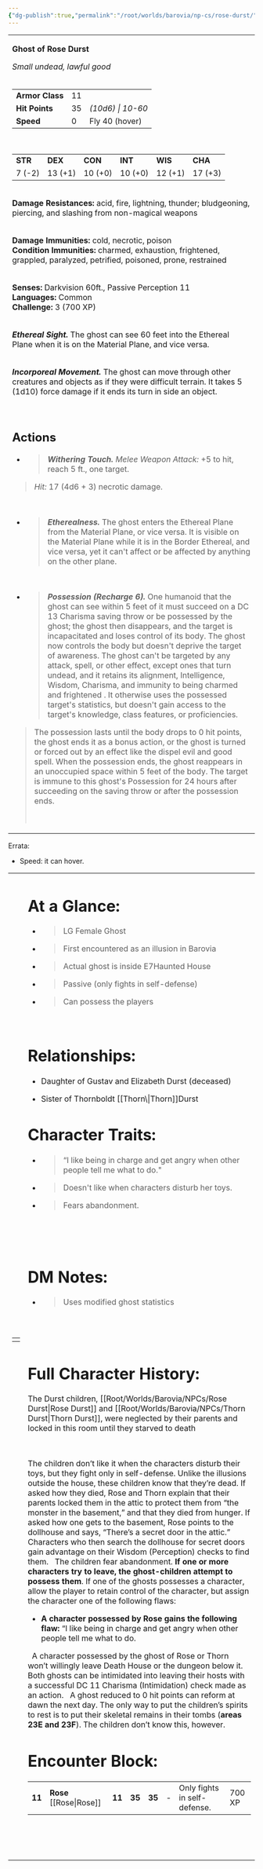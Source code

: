 ```yaml
---
{"dg-publish":true,"permalink":"/root/worlds/barovia/np-cs/rose-durst/","tags":["Barovia"]}
---
```


<table><tbody><tr class="odd"><td><p><strong>Ghost of Rose Durst</strong></p><p><em>Small undead, lawful good<br />
</em> </p><table><tbody><tr class="odd"><td><strong>Armor Class</strong></td><td>11</td><td> </td></tr><tr class="even"><td><strong>Hit Points</strong></td><td>35</td><td><em>(10d6) | 10-60</em></td></tr><tr class="odd"><td><strong>Speed</strong></td><td>0</td><td>Fly 40 (hover)</td></tr></tbody></table><p></p><p> </p><table><tbody><tr class="odd"><td><strong>STR</strong></td><td><strong>DEX</strong></td><td><strong>CON</strong></td><td><strong>INT</strong></td><td><strong>WIS</strong></td><td><strong>CHA</strong></td></tr><tr class="even"><td>7 (-2)</td><td>13 (+1)</td><td>10 (+0)</td><td>10 (+0)</td><td>12 (+1)</td><td>17 (+3)</td></tr></tbody></table><p></p><p><strong><br />
Damage Resistances:</strong> acid, fire, lightning, thunder; bludgeoning, piercing, and slashing from non-magical weapons<br />
 </p><p><strong>Damage Immunities:</strong> cold, necrotic, poison<br />
<strong>Condition Immunities:</strong> charmed, exhaustion, frightened, grappled, paralyzed, petrified, poisoned, prone, restrained<br />
 </p><p><strong>Senses:</strong> Darkvision 60ft., Passive Perception 11<br />
<strong>Languages:</strong> Common<br />
<strong>Challenge: </strong>3 (700 XP)</p><p><em><strong><br />
Ethereal Sight.</strong></em> The ghost can see 60 feet into the Ethereal Plane when it is on the Material Plane, and vice versa.</p><p><em><strong><br />
Incorporeal Movement.</strong></em> The ghost can move through other creatures and objects as if they were difficult terrain. It takes 5 (1d10) force damage if it ends its turn in side an object.</p><p> </p><h2 id="actions"><strong>Actions</strong></h2><ul><li><blockquote><p><em><strong>Withering Touch.</strong> Melee Weapon Attack:</em> +5 to hit, reach 5 ft., one target.</p></blockquote></li></ul><blockquote><p><em>Hit:</em> 17 (4d6 + 3) necrotic damage.</p></blockquote><p> </p><ul><li><blockquote><p><em><strong>Etherealness.</strong></em> The ghost enters the Ethereal Plane from the Material Plane, or vice versa. It is visible on the Material Plane while it is in the Border Ethereal, and vice versa, yet it can't affect or be affected by anything on the other plane.</p></blockquote></li></ul><p> </p><ul><li><blockquote><p><em><strong>Possession (Recharge 6).</strong></em> One humanoid that the ghost can see within 5 feet of it must succeed on a DC 13 Charisma saving throw or be possessed by the ghost; the ghost then disappears, and the target is incapacitated and loses control of its body. The ghost now controls the body but doesn't deprive the target of awareness. The ghost can't be targeted by any attack, spell, or other effect, except ones that turn undead, and it retains its alignment, Intelligence, Wisdom, Charisma, and immunity to being charmed and frightened . It otherwise uses the possessed target's statistics, but doesn't gain access to the target's knowledge, class features, or proficiencies.</p></blockquote></li></ul><blockquote><p>The possession lasts until the body drops to 0 hit points, the ghost ends it as a bonus action, or the ghost is turned or forced out by an effect like the dispel evil and good spell. When the possession ends, the ghost reappears in an unoccupied space within 5 feet of the body. The target is immune to this ghost's Possession for 24 hours after succeeding on the saving throw or after the possession ends.</p><p> </p></blockquote></td></tr></tbody></table>

Errata:

-   Speed: it can hover.

<table><tbody><tr class="odd"><td><table><tbody><tr class="odd"><td></td></tr></tbody></table><p> </p><p> </p><p> </p></td><td><h1 id="at-a-glance"><strong>At a Glance:</strong> </h1><ul><li><blockquote><p>LG Female Ghost</p></blockquote></li><li><blockquote><p>First encountered as an illusion in Barovia</p></blockquote></li><li><blockquote><p>Actual ghost is inside E7Haunted House</a></p></blockquote></li><li><blockquote><p>Passive (only fights in self-defense)</p></blockquote></li><li><blockquote><p>Can possess the players</p></blockquote></li></ul><p> </p><h1 id="relationships"><strong>Relationships:</strong></h1><ul><li><p>Daughter of Gustav and Elizabeth Durst (deceased)</p></li><li><p>Sister of Thornboldt [[Thorn\|Thorn]]Durst</p></li></ul>
<h1 id="character-traits"><strong>Character Traits:</strong> </h1><ul><li><blockquote><p>“I like being in charge and get angry when other people tell me what to do."</p></blockquote></li><li><blockquote><p>Doesn't like when characters disturb her toys.</p></blockquote></li><li><blockquote><p>Fears abandonment.</p></blockquote></li></ul><p> </p><p> </p><h1 id="dm-notes"><strong>DM Notes:</strong></h1><ul><li><blockquote><p>Uses modified ghost statistics</p></blockquote></li></ul>


 

 

# **Full Character History:**

The Durst children, [[Root/Worlds/Barovia/NPCs/Rose Durst\|Rose Durst]] and [[Root/Worlds/Barovia/NPCs/Thorn Durst\|Thorn Durst]], were neglected by their parents and locked in this room until they starved to death

 

The children don’t like it when the characters disturb their toys, but they fight only in self-defense. Unlike the illusions outside the house, these children know that they’re dead. If asked how they died, Rose and Thorn explain that their parents locked them in the attic to protect them from “the monster in the basement,” and that they died from hunger. If asked how one gets to the basement, Rose points to the dollhouse and says, “There’s a secret door in the attic.” Characters who then search the dollhouse for secret doors gain advantage on their Wisdom (Perception) checks to find them.
 
The children fear abandonment. **If one or more characters try to leave, the ghost-children attempt to possess them**. If one of the ghosts possesses a character, allow the player to retain control of the character, but assign the character one of the following flaws:
 

-   **A character possessed by Rose gains the following flaw:** “I like being in charge and get angry when other people tell me what to do.

 
A character possessed by the ghost of Rose or Thorn won’t willingly leave Death House or the dungeon below it. Both ghosts can be intimidated into leaving their hosts with a successful DC 11 Charisma (Intimidation) check made as an action.
 
A ghost reduced to 0 hit points can reform at dawn the next day. The only way to put the children’s spirits to rest is to put their skeletal remains in their tombs (**areas 23E and 23F**). The children don’t know this, however.
 

# **Encounter Block:**

|        |                                                                                                                                                                                                                                                   |        |        |        |     |                              |        |
|--------|---------------------------------------------------------------------------------------------------------------------------------------------------------------------------------------------------------------------------------------------------|--------|--------|--------|-----|------------------------------|--------|
| **11** | **Rose** \[[Rose\|Rose]] | **11** | **35** | **35** | \-  | Only fights in self-defense. | 700 XP |

 

 